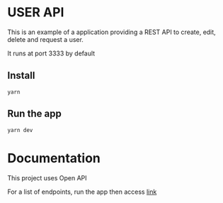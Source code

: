 # USER API

This is an example of a application providing a REST API to create, edit, delete and request a user.

It runs at port 3333 by default

## Install

    yarn

## Run the app

    yarn dev

# Documentation

This project uses Open API

For a list of endpoints, run the app then access [link](http://localhost:3333/docs)